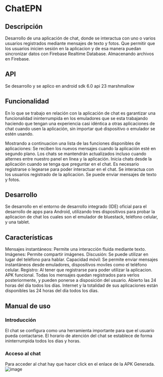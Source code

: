 # ChatEPN
## Descripción
Desarrollo de una aplicación de chat, donde se interactua con uno o varios usuarios registrados mediante mensajes de texto y fotos.
Que permitir que los usuarios inicien sesión en la aplicacion y de esa manera puedan sincronizar datos con Firebase Realtime Database.
Almacenando archivos en Firebase.

## API
Se desarrollo y se aplico en android sdk 6.0 api 23 marshmallow

## Funcionalidad
En lo que se trabajo en relación con la aplicación de chat es garantizar una funcionalidad ininterrumpida 
en los emuladores que se esta trabajando haciendo que tengan una experiencia casi idéntica a otras aplicaciones de chat cuando usen la 
aplicación, sin importar qué dispositivo o emulador se estén usando. 

Mostrando a continuacion una lista de las funciones disponibles de aplicaciones:
Se reciben los nuevos mensajes cuando la aplicación esté en segundo plano.
Los chats se mantendrán actualizados incluso cuando alternes entre nuestro panel en línea y la aplicación.
Inicia chats desde la aplicación cuando se tenga que preguntar en el chat.
Es necesario registrarse o legearse para poder interactuar en el chat.
Se interactua con los usuarios registrado de la aplicacion.
Se puede enviar mensajes de texto y fotos.

## Desarrollo
Se desarrollo en el entorno de desarrollo integrado (IDE) oficial para el desarrollo de apps para Android, utilizando tres dispositivos
para probar la aplicacion de chat los cuales son el emulador de bluestack, teléfono celular, y una tablet.

## Características
Mensajes instantáneos: Permite una interacción fluida mediante texto.
Imágenes: Permite compartir imágenes.
Discusión: Se puede utilizar en lugar del teléfono para hablar.
Capacidad móvil: Se permite enviar mensajes instantáneos desde emuladores, dispositivos moviles como el teléfono celular.
Registro: Al tener que registrarse para poder utilizar la aplicacion.
APK funcional.
Todas los mensajes quedan registrados para verlos posteriormente, y pueden ponerse a disposición del usuario.
Abierto las 24 horas del día todos los días. Internet y la totalidad de sus aplicaciones están disponibles las 24 horas del día todos 
los días. 

## Manual de uso
### Introducción
El chat se configura como una herramienta importante para que el usuario pueda contactarse. El horario de atención del chat se establece 
de forma ininterrumpida todos los dias y horas.

### Acceso al chat
Para acceder al chat hay que hacer click en el enlace de la APK Generada.
![image](https://user-images.githubusercontent.com/23488888/88669154-265e8300-d0a9-11ea-9702-469936060209.png)


  




